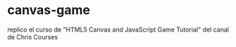 # canvas-game
replico el curso de "HTML5 Canvas and JavaScript Game Tutorial" del canal de Chris Courses
